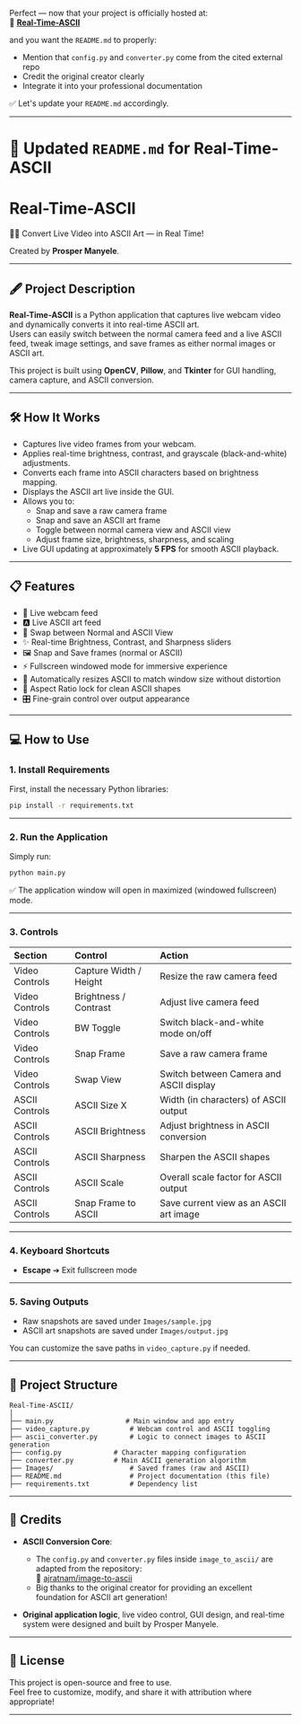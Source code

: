 Perfect — now that your project is officially hosted at:  
🔗 **[Real-Time-ASCII](https://github.com/Mank1941/Real-Time-ASCII)**

and you want the `README.md` to properly:

- Mention that `config.py` and `converter.py` come from the cited external repo
- Credit the original creator clearly
- Integrate it into your professional documentation

✅ Let's update your `README.md` accordingly.

---

# 📜 Updated `README.md` for Real-Time-ASCII

# Real-Time-ASCII

🎥📜 Convert Live Video into ASCII Art — in Real Time!

Created by **Prosper Manyele**.

---

## 🖋️ Project Description

**Real-Time-ASCII** is a Python application that captures live webcam video and dynamically converts it into real-time ASCII art.  
Users can easily switch between the normal camera feed and a live ASCII feed, tweak image settings, and save frames as either normal images or ASCII art.

This project is built using **OpenCV**, **Pillow**, and **Tkinter** for GUI handling, camera capture, and ASCII conversion.

---

## 🛠 How It Works

- Captures live video frames from your webcam.
- Applies real-time brightness, contrast, and grayscale (black-and-white) adjustments.
- Converts each frame into ASCII characters based on brightness mapping.
- Displays the ASCII art live inside the GUI.
- Allows you to:
  - Snap and save a raw camera frame
  - Snap and save an ASCII art frame
  - Toggle between normal camera view and ASCII view
  - Adjust frame size, brightness, sharpness, and scaling
- Live GUI updating at approximately **5 FPS** for smooth ASCII playback.

---

## 📋 Features

- 🎥 Live webcam feed
- 🅰️ Live ASCII art feed
- 🔄 Swap between Normal and ASCII View
- ✨ Real-time Brightness, Contrast, and Sharpness sliders
- 🖼 Snap and Save frames (normal or ASCII)
- ⚡ Fullscreen windowed mode for immersive experience
- 📐 Automatically resizes ASCII to match window size without distortion
- 🧠 Aspect Ratio lock for clean ASCII shapes
- 🎛 Fine-grain control over output appearance

---

## 💻 How to Use

### 1. Install Requirements

First, install the necessary Python libraries:

```bash
pip install -r requirements.txt
```

---

### 2. Run the Application

Simply run:

```bash
python main.py
```

✅ The application window will open in maximized (windowed fullscreen) mode.

---

### 3. Controls

| Section | Control | Action |
|:---|:---|:---|
| Video Controls | Capture Width / Height | Resize the raw camera feed |
| Video Controls | Brightness / Contrast | Adjust live camera feed |
| Video Controls | BW Toggle | Switch black-and-white mode on/off |
| Video Controls | Snap Frame | Save a raw camera frame |
| Video Controls | Swap View | Switch between Camera and ASCII display |
| ASCII Controls | ASCII Size X | Width (in characters) of ASCII output |
| ASCII Controls | ASCII Brightness | Adjust brightness in ASCII conversion |
| ASCII Controls | ASCII Sharpness | Sharpen the ASCII shapes |
| ASCII Controls | ASCII Scale | Overall scale factor for ASCII output |
| ASCII Controls | Snap Frame to ASCII | Save current view as an ASCII art image |

---

### 4. Keyboard Shortcuts

- **Escape** ➔ Exit fullscreen mode

---

### 5. Saving Outputs

- Raw snapshots are saved under `Images/sample.jpg`
- ASCII art snapshots are saved under `Images/output.jpg`

You can customize the save paths in `video_capture.py` if needed.

---

## 📂 Project Structure

```
Real-Time-ASCII/
│
├── main.py                  # Main window and app entry
├── video_capture.py          # Webcam control and ASCII toggling
├── ascii_converter.py        # Logic to connect images to ASCII generation
├── config.py             # Character mapping configuration
├── converter.py          # Main ASCII generation algorithm
├── Images/                   # Saved frames (raw and ASCII)
├── README.md                 # Project documentation (this file)
├── requirements.txt          # Dependency list
```

---

## 🙏 Credits

- **ASCII Conversion Core**:
  - The `config.py` and `converter.py` files inside `image_to_ascii/` are adapted from the repository:  
    🔗 [ajratnam/image-to-ascii](https://github.com/ajratnam/image-to-ascii)  
  - Big thanks to the original creator for providing an excellent foundation for ASCII art generation!
  
- **Original application logic**, live video control, GUI design, and real-time system were designed and built by Prosper Manyele.

---

## 📜 License

This project is open-source and free to use.  
Feel free to customize, modify, and share it with attribution where appropriate!

---
